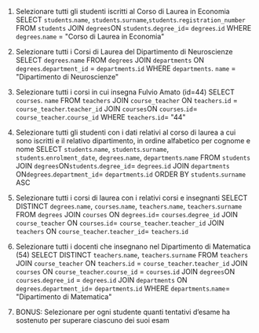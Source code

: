 1. Selezionare tutti gli studenti iscritti al Corso di Laurea in Economia
SELECT `students`.`name`, `students`.`surname`,`students`.`registration_number`
FROM `students`
JOIN `degrees`ON `students`.`degree_id`= `degrees`.`id`
WHERE `degrees`.`name` = "Corso di Laurea in Economia"


2. Selezionare tutti i Corsi di Laurea del Dipartimento di Neuroscienze
SELECT `degrees`.`name`
FROM `degrees` 
JOIN `departments` ON `degrees`.`department_id` = `departments`.`id`
WHERE `departments`. `name` = "Dipartimento di Neuroscienze"


3. Selezionare tutti i corsi in cui insegna Fulvio Amato (id=44)
SELECT `courses`. `name` 
FROM `teachers` 
JOIN `course_teacher` ON `teachers`.`id` = `course_teacher`.`teacher_id`
JOIN `courses`ON `courses`.`id`= `course_teacher`.`course_id`
WHERE `teachers`.`id`= "44"


4. Selezionare tutti gli studenti con i dati relativi al corso di laurea a cui sono iscritti e il
relativo dipartimento, in ordine alfabetico per cognome e nome
SELECT `students`.`name`, `students`.`surname`, `students`.`enrolment_date`, `degrees`.`name`, `departments`.`name`
FROM `students`
JOIN `degrees`ON`students`.`degree_id`= `degrees`.`id`
JOIN `departments` ON`degrees`.`department_id`= `departments`.`id`
ORDER BY `students`.`surname` ASC


5. Selezionare tutti i corsi di laurea con i relativi corsi e insegnanti
SELECT DISTINCT `degrees`.`name`, `courses`.`name`, `teachers`.`name`, `teachers`.`surname`
FROM `degrees` 
JOIN `courses` ON `degrees`.`id`= `courses`.`degree_id`
JOIN `course_teacher` ON `courses`.`id`= `course_teacher`.`teacher_id`
JOIN `teachers` ON `course_teacher`.`teacher_id`= `teachers`.`id`


6. Selezionare tutti i docenti che insegnano nel Dipartimento di Matematica (54)
SELECT DISTINCT `teachers`.`name`, `teachers`.`surname`
FROM `teachers`
JOIN `course_teacher` ON `teachers`.`id` = `course_teacher`.`teacher_id`
JOIN `courses` ON `course_teacher`.`course_id` = `courses`.`id`
JOIN `degrees`ON `courses`.`degree_id` = `degrees`.`id`
JOIN `departments` ON `degrees`.`department_id`= `departments`.`id`
WHERE `departments`.`name`= "Dipartimento di Matematica"



7. BONUS: Selezionare per ogni studente quanti tentativi d’esame ha sostenuto per
superare ciascuno dei suoi esam





